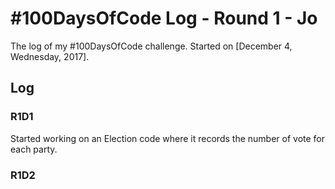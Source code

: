 # #100DaysOfCode Log - Round 1 - Jo

The log of my #100DaysOfCode challenge. Started on [December 4, Wednesday, 2017].

## Log

### R1D1 
Started working on an Election code where it records the number of vote for each party.

### R1D2
